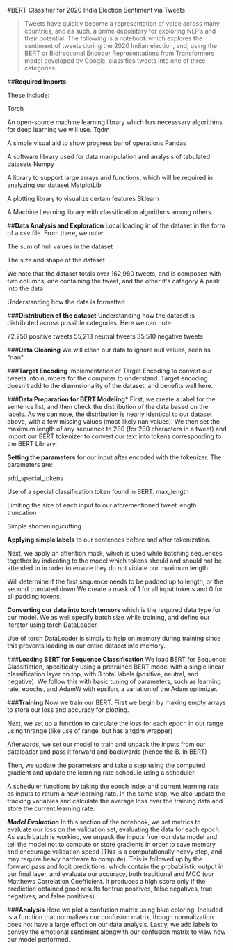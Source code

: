 #BERT Classifier for 2020 India Election Sentiment via Tweets

>Tweets have quickly become a representation of voice across many countries, and as such, a prime depository for exploring NLP’s and their potential. The following is a notebook which explores the sentiment of tweets during the 2020 Indian election, and, using the BERT or Bidirectional Encoder Representations from Transformers model developed by Google, classifies tweets into one of three categories. 

##**Required Imports**

These include:

Torch

An open-source machine learning library which has necesssary algorithms for deep learning we will use.
Tqdm

A simple visual aid to show progress bar of operations
Pandas

A software library used for data manipulation and analysis of tabulated datasets
Numpy

A library to support large arrays and functions, which will be required in analyzing our dataset
MatplotLib

A plotting library to visualize certain features
Sklearn

A Machine Learning library with classification algorithms among others.



##**Data Analysis and Exploration**
Local loading in of the dataset in the form of a csv file. From there, we note:

The sum of null values in the dataset

The size and shape of the dataset

We note that the dataset totals over 162,980 tweets, and is composed with two columns, one containing the tweet, and the other it's category
A peak into the data

Understanding how the data is formatted




###**Distribution of the dataset**
Understanding how the dataset is distributed across possible categories. Here we can note:

72,250 positive tweets
55,213 neutral tweets
35,510 negative tweets





###**Data Cleaning**
We will clean our data to ignore null values, seen as "nan"





###**Target Encoding**
Implementation of Target Encoding to convert our tweets into numbers for the computer to understand. 
Target encoding doesn't add to the diemnsionality of the dataset, and benefits well here.








###**Data Preparation for BERT Modeling***
First, we create a label for the sentence list, and then check the distribution of the data based on the labels.
As we can note, the distribution is nearly identical to our dataset above, with a few missing values 
(most likely nan values). We then set the maximum length of any sequence to 280 (for 280 characters in a tweet)
and import our BERT tokenizer to convert our text into tokens corresponding to the BERT Library.






**Setting the parameters** for our input after encoded with the tokenizer. The parameters are:

add_special_tokens

Use of a special classification token found in BERT.
max_length

Limiting the size of each input to our aforementioned tweet length
truncation

Simple shortening/cutting






**Applying simple labels** to our sentences before and after tokenization.

Next, we apply an attention mask, which is used while batching sequences together by indicating to the model which tokens should and should not be attended to in order to ensure they do not violate our maximum length.

Will determine if the first sequence needs to be padded up to length, or the second truncated down
We create a mask of 1 for all input tokens and 0 for all padding tokens.






**Converting our data into torch tensors** which is the required data type for our model. We as well specify batch size while training, and define our iterator using torch DataLoader.

Use of torch DataLoader is simply to help on memory during training since this prevents loading in our entire dataset into memory.







###**Loading BERT for Sequence Classification**
We load BERT for Sequence Classifiation, specifically using a pretrained BERT model with a single linear classification layer on top, with 3 total labels (positive, neutral, and negative). We follow this with basic tuning of parameters, such as learning rate, epochs, and AdamW with epsilon, a variation of the Adam optimizer.








###**Training**
Now we train our BERT. First we begin by making empty arrays to store our loss and accuracy for plotting.

Next, we set up a function to calculate the loss for each epoch in our range using tnrange (like use of range, but has a tqdm wrapper)

Afterwards, we set our model to train and unpack the inputs from our dataloader and pass it forward and backwards (hence the B. in BERT)

Then, we update the parameters and take a step using the computed gradient and update the learning rate schedule using a scheduler.

A scheduler functions by taking the epoch index and current learning rate as inputs to return a new learning rate.
In the same step, we also update the tracking variables and calculate the average loss over the training data and store the current learning rate.

***Model Evaluation*** In this section of the notebook, we set metrics to evaluate our loss on the validation set, evaluating the data for each epoch. As each batch 
is working, we unpack the inputs from our data model and tell the model not to compute or store gradients in order to save memory and encourage validation speed 
(This is a computationally heavy step, and may require heavy hardware to compute). This is followed up by the forward pass and logit predictions, which contain the 
probabilistic output in our final layer, and evaluate our accuracy, both traditional and MCC (our Matthews Correlation Coefficient. It produces a high score only if 
the prediction obtained good results for true positives, false negatives, true negatives, and false positives).






###**Analysis**
Here we plot a confusion matrix using blue coloring. Included is a function that normalizes our confusion matrix, though normalization does not have a large effect on our data analysis.
Lastly, we add labels to convey the emotional sentiment alongwith our confusion matrix to view how our model performed.
